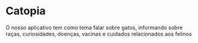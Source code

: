 # Catopia
O nosso aplicativo tem como tema falar sobre gatos, informando sobre raças, curiosidades, doenças, vacinas e cuidados relacionados aos felinos
